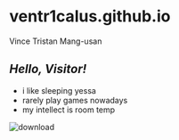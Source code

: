# ventr1calus.github.io
Vince Tristan Mang-usan

## *Hello, **Visitor!***

- i like sleeping yessa
- rarely play games nowadays
- my intellect is room temp

![download](https://user-images.githubusercontent.com/122424298/212254808-1b15834e-ab72-4a00-ba17-66bed7f22ddf.png)

